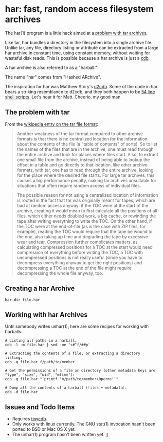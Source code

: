# har: fast, random access filesystem archives #

The har(1) program is a little hack aimed at a [problem with tar archives](http://en.wikipedia.org/wiki/Tar_%28file_format%29#Random_access).

Like tar, har bundles a directory in the filesystem into a single archive file. Unlike tar, any file, directory listing or attribute can be extracted from a large har archive in constant time, using constant memory, without waiting for wasteful disk reads. This is possible because a har archive is just a [cdb](http://cr.yp.to/cdb.html).

A har archive is also referred to as a "harball."

The name "har" comes from "Hashed ARchive".

The inspiration for har was Matthew Story's [d2cdb](https://github.com/matthewstory/d2cdb). Some of the code in har bears a striking resemblance to d2cdb, and they both happen to be [54 line shell scripts](http://54lines.com/). Let's hear it for Matt. Cheerio, my good man.

## The problem with tar ##

From the [wikipedia entry on the tar file format](http://en.wikipedia.org/wiki/Tar_%28file_format%29#Random_access):

> Another weakness of the tar format compared to other archive formats is that there is no centralized location for the information about the contents of the file (a "table of contents" of sorts). So to list the names of the files that are in the archive, one must read through the entire archive and look for places where files start. Also, to extract one small file from the archive, instead of being able to lookup the offset in a table and go directly to that location, like other archive formats, with tar, one has to read through the entire archive, looking for the place where the desired file starts. For large tar archives, this causes a big performance penalty, making tar archives unsuitable for situations that often require random access of individual files.

> The possible reason for not using a centralized location of information is rooted in the fact that tar was originally meant for tapes, which are bad at random access anyway: if the TOC were at the start of the archive, creating it would mean to first calculate all the positions of all files, which either needs doubled work, a big cache, or rewinding the tape after writing everything to write the TOC. On the other hand, if the TOC were at the end-of-file (as is the case with ZIP files, for example), reading the TOC would require that the tape be wound to the end, also taking up time and degrading the tape by excessive wear and tear. Compression further complicates matters, as calculating compressed positions for a TOC at the start would need compression of everything before writing the TOC, a TOC with uncompressed positions is not really useful (since you have to decompress everything anyway to get the right positions) and decompressing a TOC at the end of the file might require decompressing the whole file anyway, too.

## Creating a har Archive ##

    har dir file.har

## Working with har Archives ##

Until somebody writes unhar(1), here are some recipes for working with harballs.

    # Listing all paths in a harball:
    cdb -l -m file.har | sed -ne 's#^f/##p'

    # Extracting the contents of a file, or extracting a directory listing:
    cdb -q file.har f/path/to/member

    # Get the permissions of a file or directory (other metadata keys are "type", "size", "uid", "mtime"):
    cdb -q file.har "`printf 'm/path/to/member\0perms'`"

    # Dump all the contents of a harball (files + metadata):
    cdb -d file.har

## Issues and Todo Items ##

* Requires [tinycdb](http://www.corpit.ru/mjt/tinycdb.html).
* Only works with linux currently. The GNU stat(1) invocation hasn't been ported to BSD or Mac OS X yet.
* The unhar(1) program hasn't been written yet. ;)

